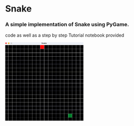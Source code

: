 # Snake

### A simple implementation of Snake using PyGame.
code as well as a step by step Tutorial notebook provided

<img src="Snake.gif" width="250" height="250"/>